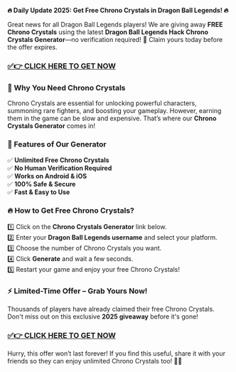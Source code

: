 **🔥 Daily Update 2025: Get Free Chrono Crystals in Dragon Ball Legends! 🔥**  

Great news for all Dragon Ball Legends players! We are giving away **FREE Chrono Crystals** using the latest **Dragon Ball Legends Hack Chrono Crystals Generator**—no verification required! 🎉 Claim yours today before the offer expires.  

### [✅👉 CLICK HERE TO GET NOW](https://justfree.xyz/dragonball/legends/) 
### 🚀 Why You Need Chrono Crystals  
Chrono Crystals are essential for unlocking powerful characters, summoning rare fighters, and boosting your gameplay. However, earning them in the game can be slow and expensive. That’s where our **Chrono Crystals Generator** comes in!  

### 💎 Features of Our Generator  
✅ **Unlimited Free Chrono Crystals**  
✅ **No Human Verification Required**  
✅ **Works on Android & iOS**  
✅ **100% Safe & Secure**  
✅ **Fast & Easy to Use**  

### 🔥 How to Get Free Chrono Crystals?  
1️⃣ Click on the **Chrono Crystals Generator** link below.  
2️⃣ Enter your **Dragon Ball Legends username** and select your platform.  
3️⃣ Choose the number of Chrono Crystals you want.  
4️⃣ Click **Generate** and wait a few seconds.  
5️⃣ Restart your game and enjoy your free Chrono Crystals!  

### ⚡ Limited-Time Offer – Grab Yours Now!  
Thousands of players have already claimed their free Chrono Crystals. Don't miss out on this exclusive **2025 giveaway** before it's gone!  

### [✅👉 CLICK HERE TO GET NOW](https://justfree.xyz/dragonball/legends/)  

Hurry, this offer won’t last forever! If you find this useful, share it with your friends so they can enjoy unlimited Chrono Crystals too! 🚀🔥

